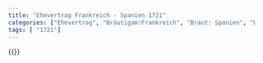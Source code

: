 ```yaml
---
title: "Ehevertrag Frankreich - Spanien 1721"
categories: ["Ehevertrag", "Bräutigam:Frankreich", "Braut: Spanien", "Eheschließung vollzogen?:Nein", "verschiedenkonfessionelle Ehe?:Nein", "Dynastie Bräutigam:Bourbon (Frankreich)", "Akteur Bräutigam:Bourbon (Frankreich)", "Akteur Braut:Bourbon (Spanien)", "Textbezug?:ja", "Ständisch?:ja", "Ratifikation?:ja", "Sonstiges?:ja", "Bräutigam:Frankreich", "Braut: Spanien"]
tags: [ "1721"]
---
```

<!--more-->
{{<v205>}}